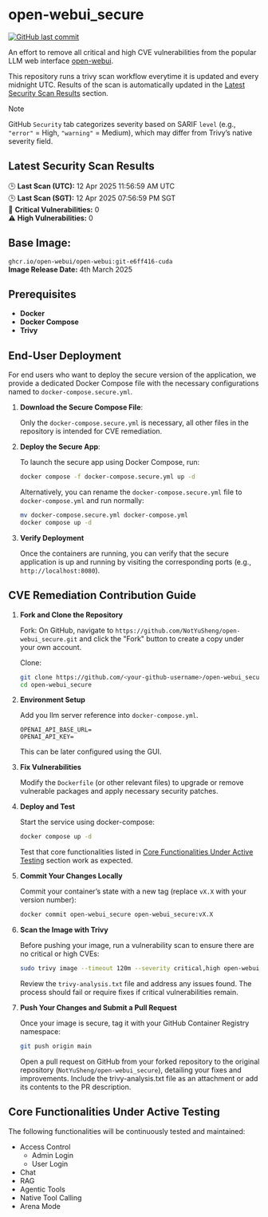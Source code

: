 # open-webui_secure

[![GitHub last commit](https://img.shields.io/github/last-commit/NotYuSheng/open-webui_secure?color=red)](#)

An effort to remove all critical and high CVE vulnerabilities from the popular LLM web interface [open-webui](https://github.com/open-webui/open-webui).

This repository runs a trivy scan workflow everytime it is updated and every midnight UTC. Results of the scan is automatically updated in the [Latest Security Scan Results](#latest-security-scan-results) section. 

> [!NOTE]
> GitHub `Security` tab categorizes severity based on SARIF `level` (e.g., `"error"` = High, `"warning"` = Medium), which may differ from Trivy’s native severity field.

<!-- TRIVY_SCAN_RESULTS -->
## Latest Security Scan Results

🕒 **Last Scan (UTC):** 12 Apr 2025 11:56:59 AM UTC  
🕒 **Last Scan (SGT):** 12 Apr 2025 07:56:59 PM SGT  
🚨 **Critical Vulnerabilities:** 0  
⚠️ **High Vulnerabilities:** 0  
<!-- TRIVY_SCAN_END -->

## Base Image:
`ghcr.io/open-webui/open-webui:git-e6ff416-cuda`  
**Image Release Date:** 4th March 2025

## Prerequisites
- **Docker**
- **Docker Compose**
- **Trivy**

## End-User Deployment
For end users who want to deploy the secure version of the application, we provide a dedicated Docker Compose file with the necessary configurations named to `docker-compose.secure.yml`.

1. **Download the Secure Compose File**:

   Only the `docker-compose.secure.yml` is necessary, all other files in the repository is intended for CVE remediation.

2. **Deploy the Secure App**:

   To launch the secure app using Docker Compose, run:
   ```bash
   docker compose -f docker-compose.secure.yml up -d
   ```
   Alternatively, you can rename the `docker-compose.secure.yml` file to `docker-compose.yml` and run normally:
   ```bash
   mv docker-compose.secure.yml docker-compose.yml
   docker compose up -d
   ```

3. **Verify Deployment**

   Once the containers are running, you can verify that the secure application is up and running by visiting the corresponding ports (e.g., `http://localhost:8080`).

## CVE Remediation Contribution Guide

1. **Fork and Clone the Repository**

   Fork: On GitHub, navigate to `https://github.com/NotYuSheng/open-webui_secure.git` and click the "Fork" button to create a copy under your own account.

   Clone:
   ```bash
   git clone https://github.com/<your-github-username>/open-webui_secure.git
   cd open-webui_secure
   ```
2. **Environment Setup**

   Add you llm server reference into `docker-compose.yml`.
   ```
   OPENAI_API_BASE_URL=
   OPENAI_API_KEY=
   ```
   This can be later configured using the GUI.

3. **Fix Vulnerabilities**

   Modify the `Dockerfile` (or other relevant files) to upgrade or remove vulnerable packages and apply necessary security patches.

4. **Deploy and Test**

   Start the service using docker-compose:
   ```bash
   docker compose up -d
   ```
   Test that core functionalities listed in [Core Functionalities Under Active Testing](#core-functionalities-under-active-testing) section work as expected.

5. **Commit Your Changes Locally**

   Commit your container’s state with a new tag (replace `vX.X` with your version number):
   ```bash
   docker commit open-webui_secure open-webui_secure:vX.X
   ```
6. **Scan the Image with Trivy**

   Before pushing your image, run a vulnerability scan to ensure there are no critical or high CVEs:
   ```bash
   sudo trivy image --timeout 120m --severity critical,high open-webui_secure:vX.X > trivy-analysis.txt
   ```
   Review the `trivy-analysis.txt` file and address any issues found. The process should fail or require fixes if critical vulnerabilities remain.

7. **Push Your Changes and Submit a Pull Request**

   Once your image is secure, tag it with your GitHub Container Registry namespace:
   ```bash
   git push origin main
   ```
   Open a pull request on GitHub from your forked repository to the original repository (`NotYuSheng/open-webui_secure`), detailing your fixes and improvements.
   Include the trivy-analysis.txt file as an attachment or add its contents to the PR description.

## Core Functionalities Under Active Testing
The following functionalities will be continuously tested and maintained:
- Access Control
  - Admin Login
  - User Login
- Chat
- RAG
- Agentic Tools
- Native Tool Calling
- Arena Mode
